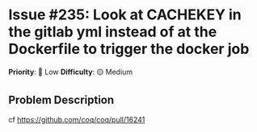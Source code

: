 # Issue #235: Look at CACHEKEY in the gitlab yml instead of at the Dockerfile to trigger the docker job

**Priority**: 🚀 Low
**Difficulty**: 🟡 Medium

## Problem Description

cf https://github.com/coq/coq/pull/16241
